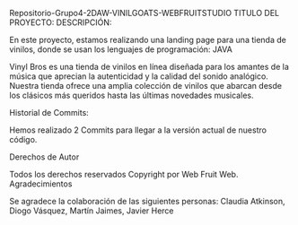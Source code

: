 Repositorio-Grupo4-2DAW-VINILGOATS-WEBFRUITSTUDIO
TITULO DEL PROYECTO:
DESCRIPCIÓN:

En este proyecto, estamos realizando una landing page para una tienda de vinilos, donde se usan los lenguajes de programación: JAVA

Vinyl Bros es una tienda de vinilos en línea diseñada para los amantes de la música que aprecian la autenticidad y la calidad del sonido analógico. Nuestra tienda ofrece una amplia colección de vinilos que abarcan desde los clásicos más queridos hasta las últimas novedades musicales.


Historial de Commits:

Hemos realizado 2 Commits para llegar a la versión actual de nuestro código.

Derechos de Autor

Todos los derechos reservados Copyright por Web Fruit Web.
Agradecimientos

Se agradece la colaboración de las siguientes personas:
Claudia Atkinson, Diogo Vásquez, Martín Jaimes, Javier Herce
